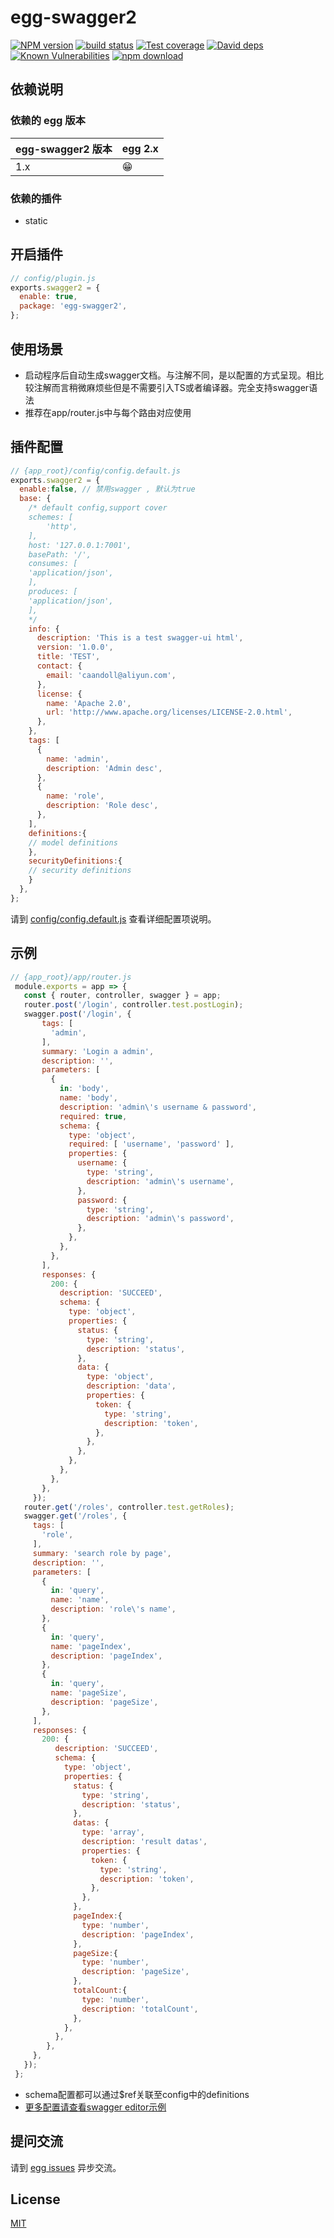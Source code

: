 # egg-swagger2

[![NPM version][npm-image]][npm-url]
[![build status][travis-image]][travis-url]
[![Test coverage][codecov-image]][codecov-url]
[![David deps][david-image]][david-url]
[![Known Vulnerabilities][snyk-image]][snyk-url]
[![npm download][download-image]][download-url]

[npm-image]: https://img.shields.io/npm/v/egg-swagger2.svg?style=flat-square
[npm-url]: https://npmjs.org/package/egg-swagger2
[travis-image]: https://img.shields.io/travis/CaanDoll/egg-swagger2.svg?style=flat-square
[travis-url]: https://travis-ci.org/CaanDoll/egg-swagger2
[codecov-image]: https://img.shields.io/codecov/c/github/CaanDoll/egg-swagger2.svg?style=flat-square
[codecov-url]: https://codecov.io/github/CaanDoll/egg-swagger2?branch=master
[david-image]: https://img.shields.io/david/CaanDoll/egg-swagger2.svg?style=flat-square
[david-url]: https://david-dm.org/CaanDoll/egg-swagger2
[snyk-image]: https://snyk.io/test/npm/egg-swagger2/badge.svg?style=flat-square
[snyk-url]: https://snyk.io/test/npm/egg-swagger2
[download-image]: https://img.shields.io/npm/dm/egg-swagger2.svg?style=flat-square
[download-url]: https://npmjs.org/package/egg-swagger2

<!--
Description here.
-->

## 依赖说明

### 依赖的 egg 版本

egg-swagger2 版本 | egg 2.x
--- | ---
1.x | 😁

### 依赖的插件
- static

## 开启插件

```js
// config/plugin.js
exports.swagger2 = {
  enable: true,
  package: 'egg-swagger2',
};
```

## 使用场景

- 启动程序后自动生成swagger文档。与注解不同，是以配置的方式呈现。相比较注解而言稍微麻烦些但是不需要引入TS或者编译器。完全支持swagger语法
- 推荐在app/router.js中与每个路由对应使用

## 插件配置

```js
// {app_root}/config/config.default.js
exports.swagger2 = {
  enable:false, // 禁用swagger , 默认为true
  base: {
    /* default config,support cover
    schemes: [
        'http',
    ],
    host: '127.0.0.1:7001',
    basePath: '/',
    consumes: [
    'application/json',
    ],
    produces: [
    'application/json',
    ],
    */
    info: {
      description: 'This is a test swagger-ui html',
      version: '1.0.0',
      title: 'TEST',
      contact: {
        email: 'caandoll@aliyun.com',
      },
      license: {
        name: 'Apache 2.0',
        url: 'http://www.apache.org/licenses/LICENSE-2.0.html',
      },
    },
    tags: [
      {
        name: 'admin',
        description: 'Admin desc',
      },
      {
        name: 'role',
        description: 'Role desc',
      },
    ],
    definitions:{
    // model definitions
    },
    securityDefinitions:{
    // security definitions
    }
  },
};
```

请到 [config/config.default.js](config/config.default.js) 查看详细配置项说明。

## 示例

```js
// {app_root}/app/router.js
 module.exports = app => {
   const { router, controller, swagger } = app;
   router.post('/login', controller.test.postLogin);
   swagger.post('/login', {
       tags: [
         'admin',
       ],
       summary: 'Login a admin',
       description: '',
       parameters: [
         {
           in: 'body',
           name: 'body',
           description: 'admin\'s username & password',
           required: true,
           schema: {
             type: 'object',
             required: [ 'username', 'password' ],
             properties: {
               username: {
                 type: 'string',
                 description: 'admin\'s username',
               },
               password: {
                 type: 'string',
                 description: 'admin\'s password',
               },
             },
           },
         },
       ],
       responses: {
         200: {
           description: 'SUCCEED',
           schema: {
             type: 'object',
             properties: {
               status: {
                 type: 'string',
                 description: 'status',
               },
               data: {
                 type: 'object',
                 description: 'data',
                 properties: {
                   token: {
                     type: 'string',
                     description: 'token',
                   },
                 },
               },
             },
           },
         },
       },
     });
   router.get('/roles', controller.test.getRoles);
   swagger.get('/roles', {
     tags: [
       'role',
     ],
     summary: 'search role by page',
     description: '',
     parameters: [
       {
         in: 'query',
         name: 'name',
         description: 'role\'s name',
       },
       {
         in: 'query',
         name: 'pageIndex',
         description: 'pageIndex',
       },
       {
         in: 'query',
         name: 'pageSize',
         description: 'pageSize',
       },
     ],
     responses: {
       200: {
          description: 'SUCCEED',
          schema: {
            type: 'object',
            properties: {
              status: {
                type: 'string',
                description: 'status',
              },
              datas: {
                type: 'array',
                description: 'result datas',
                properties: {
                  token: {
                    type: 'string',
                    description: 'token',
                  },
                },
              },
              pageIndex:{
                type: 'number',
                description: 'pageIndex',
              },
              pageSize:{
                type: 'number',
                description: 'pageSize',
              },
              totalCount:{
                type: 'number',
                description: 'totalCount',
              },
            },
          },
        },
     },
   });
 };
```
- schema配置都可以通过$ref关联至config中的definitions
- [更多配置请查看swagger editor示例](https://editor.swagger.io/)

## 提问交流

请到 [egg issues](https://github.com/eggjs/egg/issues) 异步交流。

## License

[MIT](LICENSE)
